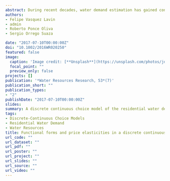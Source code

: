 ```yaml
---
abstract: During recent decades, water demand estimation has gained considerable attention from scholars. From an econometric perspective, the most used functional forms include log‐log and linear specifications. Despite the advances in this field and the relevance for policymaking, little attention has been paid to the functional forms used in these estimations, and most authors have not provided justifications for their selection of functional forms. A discrete continuous choice model of the residential water demand is estimated using six functional forms (log‐log, full‐log, log‐quadratic, semilog, linear, and Stone‐Geary), and the expected consumption and price elasticity are evaluated. From a policy perspective, our results highlight the relevance of functional form selection for both the expected consumption and price elasticity.
authors:
- Felipe Vasquez Lavin
- admin
- Roberto Ponce Oliva
- Sergio Orrego Suaza

date: "2017-07-10T00:00:00Z"
doi: "10.1002/2016WR020250"
featured: false
image:
  caption: 'Image credit: [**Unsplash**](https://unsplash.com/photos/jdD8gXaTZsc)'
  focal_point: ""
  preview_only: false
projects: []
publication: '*Water Resources Research, 53*(7)'
publication_short: ""
publication_types:
- "2"
publishDate: "2017-07-10T00:00:00Z"
slides:
summary: A discrete continuous choice model of the residential water demand is estimated using six functional forms, analyzing how they can affect price elasticity and expected consumption.
tags:
- Discrete-Continuous Choice Models
- Residential Water Demand
- Water Resources
title: Functional forms and price elasticities in a discrete continuous choice model of the residential water demand.
url_code: ""
url_dataset: ""
url_pdf: ""
url_poster: ""
url_project: ""
url_slides: ""
url_source: ""
url_video: ""
---
```

